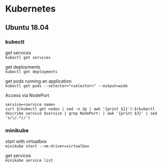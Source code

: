 # Kubernetes

## Ubuntu 18.04

### kubectl
get services<br/>
`kubectl get services`

get deployments<br/>
`kubectl get deployments`

get pods running an application<br/>
`kubectl get pods --selector="<selector>" --output=wide`

Access via NodePort<br/>
```
service=<service name>
curl $(kubectl get nodes | sed -n 2p | awk '{print $1}'):$(kubectl describe service $service | grep NodePort: | awk '{print $3}' | sed 's/\/.*//')
```

### minikube
start with virtualbox<br/>
`minikube start --vm-driver=virtualbox`

get services<br/>
`minikube service list`
